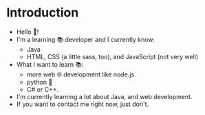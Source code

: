 
# Introduction
- Hello 👋!
- I'm a learning 📚 developer and I currently know:
	- Java
	- HTML, CSS (a little sass, too), and JavaScript (not very well)
- What I want to learn 📚:
	- more web 🌐 development like node.js
	- python 🐍
	- C# or C++.
- I'm currently learning a lot about Java, and web development.
- If you want to contact me right now, just don't.
